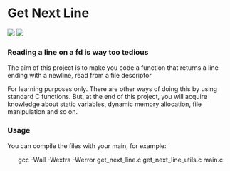 # Get Next Line
![](https://img.shields.io/badge/Language-C-blue)
![](https://img.shields.io/badge/School-42-black)
### Reading a line on a fd is way too tedious
<p>
The aim of this project is to make you code a function that returns a line ending with a newline, read from a file descriptor

For learning purposes only. There are other ways of doing this by using standard C functions.
But, at the end of this project, you will acquire knowledge about static variables, dynamic memory allocation, file manipulation and so on.

### Usage
You can compile the files with your main, for example:
<ol>gcc -Wall -Wextra -Werror get_next_line.c get_next_line_utils.c main.c</ol>
  
